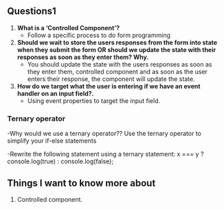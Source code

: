 
## Questions1
1. **What is a ‘Controlled Component’?**
    - Follow a specific process to do form programming
2. **Should we wait to store the users responses from the form into state when they submit the form OR should we update the state with their responses as soon as they enter them? Why.**
    - You should update the state with the users responses as soon as they enter them, controlled component and as soon as the user enters their response, the component will update the state.
3. **How do we target what the user is entering if we have an event handler on an input field?.**
    - Using event properties to target the input field.

### Ternary operator
-Why would we use a ternary operator??
 Use the ternary operator to simplify your if-else statements

-Rewrite the following statement using a ternary statement:
x === y ? console.log(true) : console.log(false);

## Things I want to know more about
1. Controlled component.
